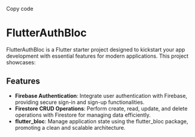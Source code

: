 Copy code
# FlutterAuthBloc

FlutterAuthBloc is a Flutter starter project designed to kickstart your app development with essential features for modern applications. This project showcases:

## Features

- **Firebase Authentication**: Integrate user authentication with Firebase, providing secure sign-in and sign-up functionalities.
- **Firestore CRUD Operations**: Perform create, read, update, and delete operations with Firestore for managing data efficiently.
- **flutter_bloc**: Manage application state using the flutter_bloc package, promoting a clean and scalable architecture.

